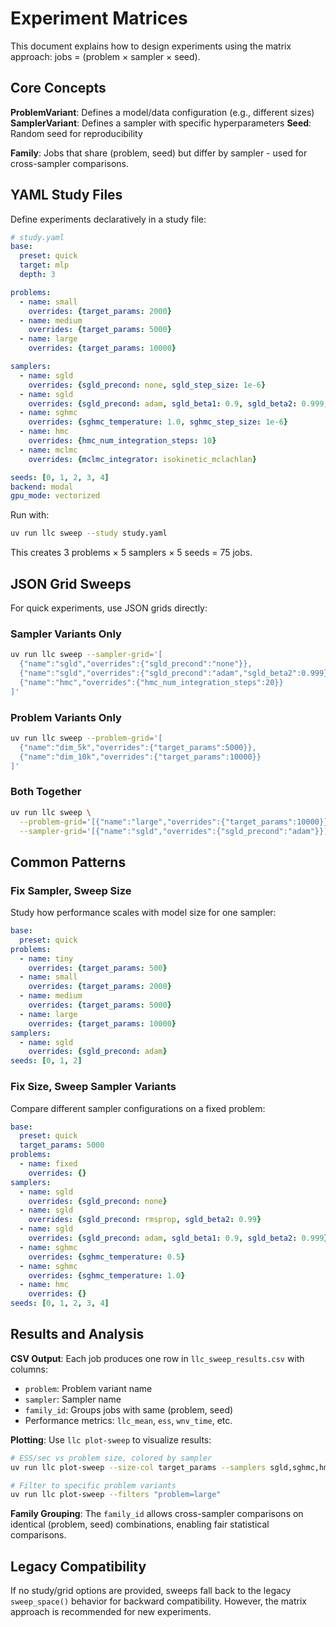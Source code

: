 # Experiment Matrices

This document explains how to design experiments using the matrix approach: jobs = (problem × sampler × seed).

## Core Concepts

**ProblemVariant**: Defines a model/data configuration (e.g., different sizes)
**SamplerVariant**: Defines a sampler with specific hyperparameters
**Seed**: Random seed for reproducibility

**Family**: Jobs that share (problem, seed) but differ by sampler - used for cross-sampler comparisons.

## YAML Study Files

Define experiments declaratively in a study file:

```yaml
# study.yaml
base:
  preset: quick
  target: mlp
  depth: 3

problems:
  - name: small
    overrides: {target_params: 2000}
  - name: medium
    overrides: {target_params: 5000}
  - name: large
    overrides: {target_params: 10000}

samplers:
  - name: sgld
    overrides: {sgld_precond: none, sgld_step_size: 1e-6}
  - name: sgld
    overrides: {sgld_precond: adam, sgld_beta1: 0.9, sgld_beta2: 0.999, sgld_step_size: 1e-6}
  - name: sghmc
    overrides: {sghmc_temperature: 1.0, sghmc_step_size: 1e-6}
  - name: hmc
    overrides: {hmc_num_integration_steps: 10}
  - name: mclmc
    overrides: {mclmc_integrator: isokinetic_mclachlan}

seeds: [0, 1, 2, 3, 4]
backend: modal
gpu_mode: vectorized
```

Run with:

```bash
uv run llc sweep --study study.yaml
```

This creates 3 problems × 5 samplers × 5 seeds = 75 jobs.

## JSON Grid Sweeps

For quick experiments, use JSON grids directly:

### Sampler Variants Only

```bash
uv run llc sweep --sampler-grid='[
  {"name":"sgld","overrides":{"sgld_precond":"none"}},
  {"name":"sgld","overrides":{"sgld_precond":"adam","sgld_beta2":0.999}},
  {"name":"hmc","overrides":{"hmc_num_integration_steps":20}}
]'
```

### Problem Variants Only

```bash
uv run llc sweep --problem-grid='[
  {"name":"dim_5k","overrides":{"target_params":5000}},
  {"name":"dim_10k","overrides":{"target_params":10000}}
]'
```

### Both Together

```bash
uv run llc sweep \
  --problem-grid='[{"name":"large","overrides":{"target_params":10000}}]' \
  --sampler-grid='[{"name":"sgld","overrides":{"sgld_precond":"adam"}}]'
```

## Common Patterns

### Fix Sampler, Sweep Size

Study how performance scales with model size for one sampler:

```yaml
base:
  preset: quick
problems:
  - name: tiny
    overrides: {target_params: 500}
  - name: small
    overrides: {target_params: 2000}
  - name: medium
    overrides: {target_params: 5000}
  - name: large
    overrides: {target_params: 10000}
samplers:
  - name: sgld
    overrides: {sgld_precond: adam}
seeds: [0, 1, 2]
```

### Fix Size, Sweep Sampler Variants

Compare different sampler configurations on a fixed problem:

```yaml
base:
  preset: quick
  target_params: 5000
problems:
  - name: fixed
    overrides: {}
samplers:
  - name: sgld
    overrides: {sgld_precond: none}
  - name: sgld
    overrides: {sgld_precond: rmsprop, sgld_beta2: 0.99}
  - name: sgld
    overrides: {sgld_precond: adam, sgld_beta1: 0.9, sgld_beta2: 0.999}
  - name: sghmc
    overrides: {sghmc_temperature: 0.5}
  - name: sghmc
    overrides: {sghmc_temperature: 1.0}
  - name: hmc
    overrides: {}
seeds: [0, 1, 2, 3, 4]
```

## Results and Analysis

**CSV Output**: Each job produces one row in `llc_sweep_results.csv` with columns:
- `problem`: Problem variant name
- `sampler`: Sampler name
- `family_id`: Groups jobs with same (problem, seed)
- Performance metrics: `llc_mean`, `ess`, `wnv_time`, etc.

**Plotting**: Use `llc plot-sweep` to visualize results:

```bash
# ESS/sec vs problem size, colored by sampler
uv run llc plot-sweep --size-col target_params --samplers sgld,sghmc,hmc

# Filter to specific problem variants
uv run llc plot-sweep --filters "problem=large"
```

**Family Grouping**: The `family_id` allows cross-sampler comparisons on identical (problem, seed) combinations, enabling fair statistical comparisons.

## Legacy Compatibility

If no study/grid options are provided, sweeps fall back to the legacy `sweep_space()` behavior for backward compatibility. However, the matrix approach is recommended for new experiments.